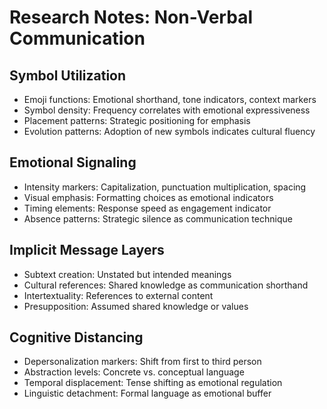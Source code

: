 # Research Notes: Non-Verbal Communication

## Symbol Utilization
- Emoji functions: Emotional shorthand, tone indicators, context markers
- Symbol density: Frequency correlates with emotional expressiveness
- Placement patterns: Strategic positioning for emphasis
- Evolution patterns: Adoption of new symbols indicates cultural fluency

## Emotional Signaling
- Intensity markers: Capitalization, punctuation multiplication, spacing
- Visual emphasis: Formatting choices as emotional indicators
- Timing elements: Response speed as engagement indicator
- Absence patterns: Strategic silence as communication technique

## Implicit Message Layers
- Subtext creation: Unstated but intended meanings
- Cultural references: Shared knowledge as communication shorthand
- Intertextuality: References to external content
- Presupposition: Assumed shared knowledge or values

## Cognitive Distancing
- Depersonalization markers: Shift from first to third person
- Abstraction levels: Concrete vs. conceptual language
- Temporal displacement: Tense shifting as emotional regulation
- Linguistic detachment: Formal language as emotional buffer
